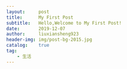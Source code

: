 ```yaml
---
layout:     post
title:      My First Post
subtitle:   Hello,Welcome to My First Post!
date:       2019-12-07
author:     liuxiansheng923
header-img: img/post-bg-2015.jpg
catalog:    true
tag:
    - 生活
---
```

